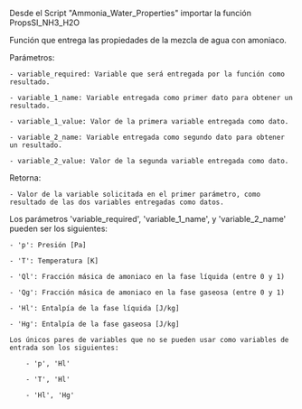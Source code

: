 
Desde el Script "Ammonia_Water_Properties" importar la función PropsSI_NH3_H2O

Función que entrega las propiedades de la mezcla de agua con amoniaco.

Parámetros:

    - variable_required: Variable que será entregada por la función como resultado.
    
    - variable_1_name: Variable entregada como primer dato para obtener un resultado.
    
    - variable_1_value: Valor de la primera variable entregada como dato.
    
    - variable_2_name: Variable entregada como segundo dato para obtener un resultado.
    
    - variable_2_value: Valor de la segunda variable entregada como dato.

Retorna:

    - Valor de la variable solicitada en el primer parámetro, como resultado de las dos variables entregadas como datos.

Los parámetros 'variable_required', 'variable_1_name', y 'variable_2_name' pueden ser los siguientes:

    - 'p': Presión [Pa]
    
    - 'T': Temperatura [K]
    
    - 'Ql': Fracción másica de amoniaco en la fase líquida (entre 0 y 1)
    
    - 'Qg': Fracción másica de amoniaco en la fase gaseosa (entre 0 y 1)
    
    - 'Hl': Entalpía de la fase líquida [J/kg]
    
    - 'Hg': Entalpía de la fase gaseosa [J/kg]

    Los únicos pares de variables que no se pueden usar como variables de entrada son los siguientes:
    
        - 'p', 'Hl'
        
        - 'T', 'Hl'
        
        - 'Hl', 'Hg'
